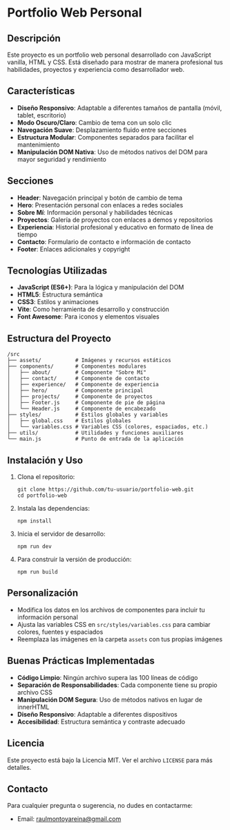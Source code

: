 # Portfolio Web Personal

## Descripción
Este proyecto es un portfolio web personal desarrollado con JavaScript vanilla, HTML y CSS. Está diseñado para mostrar de manera profesional tus habilidades, proyectos y experiencia como desarrollador web.

## Características
- **Diseño Responsivo**: Adaptable a diferentes tamaños de pantalla (móvil, tablet, escritorio)
- **Modo Oscuro/Claro**: Cambio de tema con un solo clic
- **Navegación Suave**: Desplazamiento fluido entre secciones
- **Estructura Modular**: Componentes separados para facilitar el mantenimiento
- **Manipulación DOM Nativa**: Uso de métodos nativos del DOM para mayor seguridad y rendimiento

## Secciones
- **Header**: Navegación principal y botón de cambio de tema
- **Hero**: Presentación personal con enlaces a redes sociales
- **Sobre Mí**: Información personal y habilidades técnicas
- **Proyectos**: Galería de proyectos con enlaces a demos y repositorios
- **Experiencia**: Historial profesional y educativo en formato de línea de tiempo
- **Contacto**: Formulario de contacto e información de contacto
- **Footer**: Enlaces adicionales y copyright

## Tecnologías Utilizadas
- **JavaScript (ES6+)**: Para la lógica y manipulación del DOM
- **HTML5**: Estructura semántica
- **CSS3**: Estilos y animaciones
- **Vite**: Como herramienta de desarrollo y construcción
- **Font Awesome**: Para iconos y elementos visuales

## Estructura del Proyecto
```
/src
├── assets/           # Imágenes y recursos estáticos
├── components/       # Componentes modulares
│   ├── about/        # Componente "Sobre Mí"
│   ├── contact/      # Componente de contacto
│   ├── experience/   # Componente de experiencia
│   ├── hero/         # Componente principal
│   ├── projects/     # Componente de proyectos
│   ├── Footer.js     # Componente de pie de página
│   └── Header.js     # Componente de encabezado
├── styles/           # Estilos globales y variables
│   ├── global.css    # Estilos globales
│   └── variables.css # Variables CSS (colores, espaciados, etc.)
├── utils/            # Utilidades y funciones auxiliares
└── main.js           # Punto de entrada de la aplicación
```

## Instalación y Uso
1. Clona el repositorio:
   ```
   git clone https://github.com/tu-usuario/portfolio-web.git
   cd portfolio-web
   ```

2. Instala las dependencias:
   ```
   npm install
   ```

3. Inicia el servidor de desarrollo:
   ```
   npm run dev
   ```

4. Para construir la versión de producción:
   ```
   npm run build
   ```

## Personalización
- Modifica los datos en los archivos de componentes para incluir tu información personal
- Ajusta las variables CSS en `src/styles/variables.css` para cambiar colores, fuentes y espaciados
- Reemplaza las imágenes en la carpeta `assets` con tus propias imágenes

## Buenas Prácticas Implementadas
- **Código Limpio**: Ningún archivo supera las 100 líneas de código
- **Separación de Responsabilidades**: Cada componente tiene su propio archivo CSS
- **Manipulación DOM Segura**: Uso de métodos nativos en lugar de innerHTML
- **Diseño Responsivo**: Adaptable a diferentes dispositivos
- **Accesibilidad**: Estructura semántica y contraste adecuado

## Licencia
Este proyecto está bajo la Licencia MIT. Ver el archivo `LICENSE` para más detalles.

## Contacto
Para cualquier pregunta o sugerencia, no dudes en contactarme:
- Email: raulmontoyareina@gmail.com
